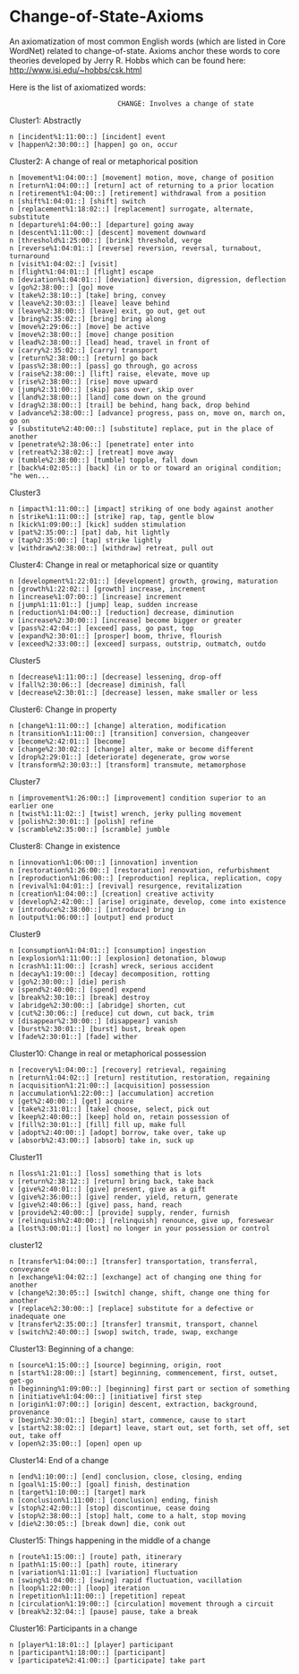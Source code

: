 Change-of-State-Axioms
======================

An axiomatization of most common English words (which are listed in Core WordNet) related to change-of-state. Axioms anchor these words to core theories developed by Jerry R. Hobbs which can be found here: http://www.isi.edu/~hobbs/csk.html

Here is the list of axiomatized words:




                               CHANGE: Involves a change of state

Cluster1: Abstractly

	n [incident%1:11:00::] [incident] event
	v [happen%2:30:00::] [happen] go on, occur


Cluster2: A change of real or metaphorical position

	n [movement%1:04:00::] [movement] motion, move, change of position
	n [return%1:04:00::] [return] act of returning to a prior location
	n [retirement%1:04:00::] [retirement] withdrawal from a position
	n [shift%1:04:01::] [shift] switch
	n [replacement%1:18:02::] [replacement] surrogate, alternate, substitute
	n [departure%1:04:00::] [departure] going away
	n [descent%1:11:00::] [descent] movement downward
	n [threshold%1:25:00::] [brink] threshold, verge
	n [reverse%1:04:01::] [reverse] reversion, reversal, turnabout, turnaround
	n [visit%1:04:02::] [visit]
	n [flight%1:04:01::] [flight] escape
	n [deviation%1:04:01::] [deviation] diversion, digression, deflection
	v [go%2:38:00::] [go] move
	v [take%2:38:10::] [take] bring, convey
	v [leave%2:30:03::] [leave] leave behind
	v [leave%2:38:00::] [leave] exit, go out, get out
	v [bring%2:35:02::] [bring] bring along
	v [move%2:29:06::] [move] be active
	v [move%2:38:00::] [move] change position
	v [lead%2:38:00::] [lead] head, travel in front of
	v [carry%2:35:02::] [carry] transport
	v [return%2:38:00::] [return] go back
	v [pass%2:38:00::] [pass] go through, go across
	v [raise%2:38:00::] [lift] raise, elevate, move up
	v [rise%2:38:00::] [rise] move upward
	v [jump%2:31:00::] [skip] pass over, skip over
	v [land%2:38:00::] [land] come down on the ground
	v [drag%2:38:00::] [trail] be behind, hang back, drop behind
	v [advance%2:38:00::] [advance] progress, pass on, move on, march on, go on
	v [substitute%2:40:00::] [substitute] replace, put in the place of another
	v [penetrate%2:38:06::] [penetrate] enter into
	v [retreat%2:38:02::] [retreat] move away
	v [tumble%2:38:00::] [tumble] topple, fall down
	r [back%4:02:05::] [back] (in or to or toward an original condition; "he wen...


Cluster3

	n [impact%1:11:00::] [impact] striking of one body against another
	n [strike%1:11:00::] [strike] rap, tap, gentle blow
	n [kick%1:09:00::] [kick] sudden stimulation
	v [pat%2:35:00::] [pat] dab, hit lightly
	v [tap%2:35:00::] [tap] strike lightly
	v [withdraw%2:38:00::] [withdraw] retreat, pull out


Cluster4: Change in real or metaphorical size or quantity

	n [development%1:22:01::] [development] growth, growing, maturation
	n [growth%1:22:02::] [growth] increase, increment
	n [increase%1:07:00::] [increase] increment
	n [jump%1:11:01::] [jump] leap, sudden increase
	n [reduction%1:04:00::] [reduction] decrease, diminution
	v [increase%2:30:00::] [increase] become bigger or greater
	v [pass%2:42:04::] [exceed] pass, go past, top
	v [expand%2:30:01::] [prosper] boom, thrive, flourish
	v [exceed%2:33:00::] [exceed] surpass, outstrip, outmatch, outdo


Cluster5

	n [decrease%1:11:00::] [decrease] lessening, drop-off
	v [fall%2:30:06::] [decrease] diminish, fall
	v [decrease%2:30:01::] [decrease] lessen, make smaller or less


Cluster6: Change in property

	n [change%1:11:00::] [change] alteration, modification
	n [transition%1:11:00::] [transition] conversion, changeover
	v [become%2:42:01::] [become]
	v [change%2:30:02::] [change] alter, make or become different
	v [drop%2:29:01::] [deteriorate] degenerate, grow worse
	v [transform%2:30:03::] [transform] transmute, metamorphose

Cluster7

	n [improvement%1:26:00::] [improvement] condition superior to an earlier one
	n [twist%1:11:02::] [twist] wrench, jerky pulling movement
	v [polish%2:30:01::] [polish] refine
	v [scramble%2:35:00::] [scramble] jumble


Cluster8: Change in existence

	n [innovation%1:06:00::] [innovation] invention
	n [restoration%1:26:00::] [restoration] renovation, refurbishment
	n [reproduction%1:06:00::] [reproduction] replica, replication, copy
	n [revival%1:04:01::] [revival] resurgence, revitalization
	n [creation%1:04:00::] [creation] creative activity
	v [develop%2:42:00::] [arise] originate, develop, come into existence
	v [introduce%2:38:00::] [introduce] bring in
	n [output%1:06:00::] [output] end product


Cluster9

	n [consumption%1:04:01::] [consumption] ingestion
	n [explosion%1:11:00::] [explosion] detonation, blowup
	n [crash%1:11:00::] [crash] wreck, serious accident
	n [decay%1:19:00::] [decay] decomposition, rotting
	v [go%2:30:00::] [die] perish
	v [spend%2:40:00::] [spend] expend
	v [break%2:30:10::] [break] destroy
	v [abridge%2:30:00::] [abridge] shorten, cut
	v [cut%2:30:06::] [reduce] cut down, cut back, trim
	v [disappear%2:30:00::] [disappear] vanish
	v [burst%2:30:01::] [burst] bust, break open
	v [fade%2:30:01::] [fade] wither


Cluster10: Change in real or metaphorical possession

	n [recovery%1:04:00::] [recovery] retrieval, regaining
	n [return%1:04:02::] [return] restitution, restoration, regaining
	n [acquisition%1:21:00::] [acquisition] possession
	n [accumulation%1:22:00::] [accumulation] accretion
	v [get%2:40:00::] [get] acquire
	v [take%2:31:01::] [take] choose, select, pick out
	v [keep%2:40:00::] [keep] hold on, retain possession of
	v [fill%2:30:01::] [fill] fill up, make full
	v [adopt%2:40:00::] [adopt] borrow, take over, take up
	v [absorb%2:43:00::] [absorb] take in, suck up


Cluster11

	n [loss%1:21:01::] [loss] something that is lots
	v [return%2:38:12::] [return] bring back, take back
	v [give%2:40:01::] [give] present, give as a gift
	v [give%2:36:00::] [give] render, yield, return, generate
	v [give%2:40:06::] [give] pass, hand, reach
	v [provide%2:40:00::] [provide] supply, render, furnish
	v [relinquish%2:40:00::] [relinquish] renounce, give up, foreswear
	a [lost%3:00:01::] [lost] no longer in your possession or control


cluster12

	n [transfer%1:04:00::] [transfer] transportation, transferral, conveyance
	n [exchange%1:04:02::] [exchange] act of changing one thing for another
	v [change%2:30:05::] [switch] change, shift, change one thing for another
	v [replace%2:30:00::] [replace] substitute for a defective or inadequate one
	v [transfer%2:35:00::] [transfer] transmit, transport, channel
	v [switch%2:40:00::] [swop] switch, trade, swap, exchange


Cluster13: Beginning of a change:

	n [source%1:15:00::] [source] beginning, origin, root
	n [start%1:28:00::] [start] beginning, commencement, first, outset, get-go
	n [beginning%1:09:00::] [beginning] first part or section of something
	n [initiative%1:04:00::] [initiative] first step
	n [origin%1:07:00::] [origin] descent, extraction, background, provenance
	v [begin%2:30:01::] [begin] start, commence, cause to start
	v [start%2:38:02::] [depart] leave, start out, set forth, set off, set out, take off
	v [open%2:35:00::] [open] open up


Cluster14: End of a change

	n [end%1:10:00::] [end] conclusion, close, closing, ending
	n [goal%1:15:00::] [goal] finish, destination
	n [target%1:10:00::] [target] mark
	n [conclusion%1:11:00::] [conclusion] ending, finish
	v [stop%2:42:00::] [stop] discontinue, cease doing
	v [stop%2:38:00::] [stop] halt, come to a halt, stop moving
	v [die%2:30:05::] [break down] die, conk out


Cluster15: Things happening in the middle of a change

	n [route%1:15:00::] [route] path, itinerary
	n [path%1:15:00::] [path] route, itinerary
	n [variation%1:11:01::] [variation] fluctuation
	n [swing%1:04:00::] [swing] rapid fluctuation, vacillation
	n [loop%1:22:00::] [loop] iteration
	n [repetition%1:11:00::] [repetition] repeat
	n [circulation%1:19:00::] [circulation] movement through a circuit
	v [break%2:32:04::] [pause] pause, take a break


Cluster16: Participants in a change

	n [player%1:18:01::] [player] participant
	n [participant%1:18:00::] [participant]
	v [participate%2:41:00::] [participate] take part


